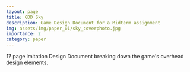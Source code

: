 ```yaml
---
layout: page
title: GDD Sky
description: Game Design Document for a Midterm assignment
img: assets/img/paper_01/sky_coverphoto.jpg
importance: 2
category: paper
---
```


17 page imitation Design Document breaking down the game's overhead design elements.

<object data="../assets/pdf/gdd_skychildrenoflight.pdf" width="800" height="500" type='application/pdf'></object>



